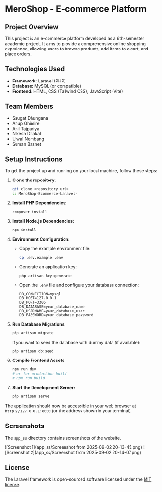 # MeroShop - E-commerce Platform

## Project Overview
This project is an e-commerce platform developed as a 6th-semester academic project. It aims to provide a comprehensive online shopping experience, allowing users to browse products, add items to a cart, and place orders.

## Technologies Used
*   **Framework:** Laravel (PHP)
*   **Database:** MySQL (or compatible)
*   **Frontend:** HTML, CSS (Tailwind CSS), JavaScript (Vite)

## Team Members
*   Saugat Dhungana
*   Anup Ghimire
*   Anil Tajpuriya
*   Nikesh Dhakal
*   Ujwal Nembang
*   Suman Basnet

## Setup Instructions

To get the project up and running on your local machine, follow these steps:

1.  **Clone the repository:**
    ```bash
    git clone <repository_url>
    cd MeroShop-Ecommerce-Laravel-
    ```

2.  **Install PHP Dependencies:**
    ```bash
    composer install
    ```

3.  **Install Node.js Dependencies:**
    ```bash
    npm install
    ```

4.  **Environment Configuration:**
    *   Copy the example environment file:
        ```bash
        cp .env.example .env
        ```
    *   Generate an application key:
        ```bash
        php artisan key:generate
        ```
    *   Open the `.env` file and configure your database connection:
        ```
        DB_CONNECTION=mysql
        DB_HOST=127.0.0.1
        DB_PORT=3306
        DB_DATABASE=your_database_name
        DB_USERNAME=your_database_user
        DB_PASSWORD=your_database_password
        ```

5.  **Run Database Migrations:**
    ```bash
    php artisan migrate
    ```
    If you want to seed the database with dummy data (if available):
    ```bash
    php artisan db:seed
    ```

6.  **Compile Frontend Assets:**
    ```bash
    npm run dev
    # or for production build
    # npm run build
    ```

7.  **Start the Development Server:**
    ```bash
    php artisan serve
    ```

The application should now be accessible in your web browser at `http://127.0.0.1:8000` (or the address shown in your terminal).

## Screenshots
The `app_ss` directory contains screenshots of the website.

![Screenshot 1](app_ss/Screenshot from 2025-09-02 20-13-45.png)
![Screenshot 2](app_ss/Screenshot from 2025-09-02 20-14-07.png)

## License

The Laravel framework is open-sourced software licensed under the [MIT license](https://opensource.org/licenses/MIT).